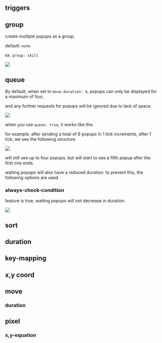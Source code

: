


## triggers

## group
create multiple popups as a group.

default: `none`

ex. `group: skill`

![](https://i.imgur.com/jvkTS02.png)


## queue
By default, when set to `move.duration: 4`, popups can only be displayed for a maximum of four,

and any further requests for popups will be ignored due to lack of space.

![](https://i.imgur.com/upXOXh9.png)

when you use `queue: true`, it works like this

for example, after sending a total of 6 popups in 1 tick increments, after 1 tick, we see the following structure

![](https://i.imgur.com/39O3Mim.png)

will still see up to four popups, but will start to see a fifth popup after the first one ends.

waiting popups will also have a reduced duration. to prevent this, the following options are used

### always-check-condition

feature is true, waiting popups will not decrease in duration.

![](https://i.imgur.com/0wdOKLs.png)

## sort

## duration

## key-mapping

## x,y coord

## move

### duration

## pixel

### x,y-equation